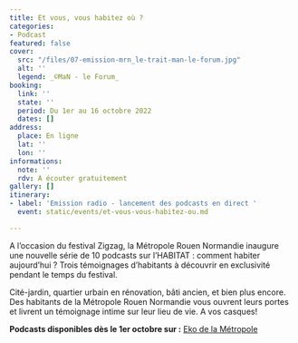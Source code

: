 ```yaml
---
title: Et vous, vous habitez où ?
categories:
- Podcast
featured: false
cover:
  src: "/files/07-emission-mrn_le-trait-man-le-forum.jpg"
  alt: ''
  legend: _©MaN - le Forum_
booking:
  link: ''
  state: ''
  period: Du 1er au 16 octobre 2022
  dates: []
address:
  place: En ligne
  lat: ''
  lon: ''
informations:
  note: ''
  rdv: A écouter gratuitement
gallery: []
itinerary:
- label: 'Emission radio - lancement des podcasts en direct '
  event: static/events/et-vous-vous-habitez-ou.md

---
```

A l’occasion du festival Zigzag, la Métropole Rouen Normandie inaugure une nouvelle série de 10 podcasts sur l’HABITAT : comment habiter aujourd’hui ? Trois témoignages d’habitants à découvrir en exclusivité pendant le temps du festival.

Cité-jardin, quartier urbain en rénovation, bâti ancien, et bien plus encore. Des habitants de la Métropole Rouen Normandie vous ouvrent leurs portes et livrent un témoignage intime sur leur lieu de vie. A vos casques!

**Podcasts disponibles dès le 1er octobre sur :** [Eko de la Métropole](https://podcasts.metropole-rouen-normandie.fr/)